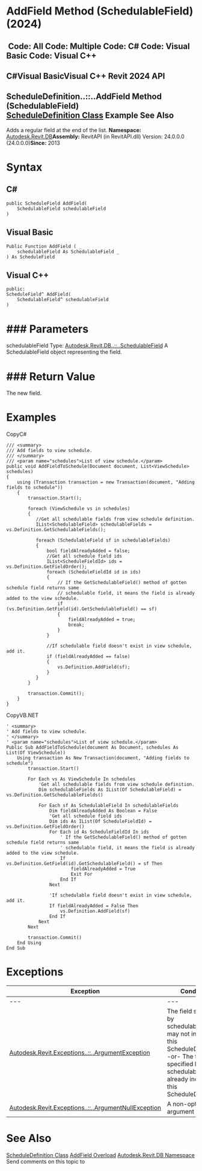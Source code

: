 # AddField Method (SchedulableField) (2024)

﻿
 Code: All Code: Multiple Code: C# Code: Visual Basic Code: Visual C++   
---  
C#Visual BasicVisual C++
Revit 2024 API  
---  
ScheduleDefinition..::..AddField Method (SchedulableField)  
[ScheduleDefinition Class](420696e3-f3ec-1a1d-1205-36a8119d81e5.md "ScheduleDefinition Class") Example See Also  
---  
Adds a regular field at the end of the list. 
**Namespace:** [Autodesk.Revit.DB](87546ba7-461b-c646-cbb1-2cb8f5bff8b2.md "Autodesk.Revit.DB Namespace")**Assembly:** RevitAPI (in RevitAPI.dll) Version: 24.0.0.0 (24.0.0.0)**Since:** 2013 
# Syntax
C#  
---  
```text
public ScheduleField AddField(
	SchedulableField schedulableField
)
```
  
Visual Basic  
---  
```text
Public Function AddField ( _
	schedulableField As SchedulableField _
) As ScheduleField
```
  
Visual C++  
---  
```text
public:
ScheduleField^ AddField(
	SchedulableField^ schedulableField
)
```
  
# ### Parameters
schedulableField
    Type: [Autodesk.Revit.DB..::..SchedulableField](84f03bb5-a9b8-581c-631c-6240b4954099.md "SchedulableField Class") A SchedulableField object representing the field. 
# ### Return Value
The new field. 
# Examples
CopyC#
```text
/// <summary>
/// Add fields to view schedule.
/// </summary>
/// <param name="schedules">List of view schedule.</param>
public void AddFieldToSchedule(Document document, List<ViewSchedule> schedules)
{
    using (Transaction transaction = new Transaction(document, "Adding fields to schedule"))
    {
        transaction.Start();

        foreach (ViewSchedule vs in schedules)
        {
           //Get all schedulable fields from view schedule definition.
           IList<SchedulableField> schedulableFields = vs.Definition.GetSchedulableFields();

           foreach (SchedulableField sf in schedulableFields)
           {
               bool fieldAlreadyAdded = false;
               //Get all schedule field ids
               IList<ScheduleFieldId> ids = vs.Definition.GetFieldOrder();
               foreach (ScheduleFieldId id in ids)
               {
                   // If the GetSchedulableField() method of gotten schedule field returns same
                   // schedulable field, it means the field is already added to the view schedule.
                   if (vs.Definition.GetField(id).GetSchedulableField() == sf)
                   {
                       fieldAlreadyAdded = true;
                       break;
                   }
               }

               //If schedulable field doesn't exist in view schedule, add it.
               if (fieldAlreadyAdded == false)
               {
                   vs.Definition.AddField(sf);
               }
           }
        }

        transaction.Commit();
    }   
}
```

CopyVB.NET
```text
' <summary>
' Add fields to view schedule.
' </summary>
' <param name="schedules">List of view schedule.</param>
Public Sub AddFieldToSchedule(document As Document, schedules As List(Of ViewSchedule))
    Using transaction As New Transaction(document, "Adding fields to schedule")
        transaction.Start()

        For Each vs As ViewSchedule In schedules
            'Get all schedulable fields from view schedule definition.
            Dim schedulableFields As IList(Of SchedulableField) = vs.Definition.GetSchedulableFields()

            For Each sf As SchedulableField In schedulableFields
                Dim fieldAlreadyAdded As Boolean = False
                'Get all schedule field ids
                Dim ids As IList(Of ScheduleFieldId) = vs.Definition.GetFieldOrder()
                For Each id As ScheduleFieldId In ids
                    ' If the GetSchedulableField() method of gotten schedule field returns same
                    ' schedulable field, it means the field is already added to the view schedule.
                    If vs.Definition.GetField(id).GetSchedulableField() = sf Then
                        fieldAlreadyAdded = True
                        Exit For
                    End If
                Next

                'If schedulable field doesn't exist in view schedule, add it.
                If fieldAlreadyAdded = False Then
                    vs.Definition.AddField(sf)
                End If
            Next
        Next

        transaction.Commit()
    End Using
End Sub
```

# Exceptions
| Exception | Condition |
| --- | --- |
| --- | --- |
| [Autodesk.Revit.Exceptions..::..ArgumentException](2e6e4206-97a8-dd4b-df5d-4269f4bb6088.md "ArgumentException Class") | The field specified by schedulableField may not included in this ScheduleDefinition. -or- The field specified by schedulableField is already included in this ScheduleDefinition. |
| [Autodesk.Revit.Exceptions..::..ArgumentNullException](631e1424-60f4-929b-4e52-dda9dcd26316.md "ArgumentNullException Class") | A non-optional argument was null |

# See Also
[ScheduleDefinition Class](420696e3-f3ec-1a1d-1205-36a8119d81e5.md "ScheduleDefinition Class")
[AddField Overload](e9c2fbe0-2bdd-f556-f870-54714e2ef939.md "AddField Method")
[Autodesk.Revit.DB Namespace](87546ba7-461b-c646-cbb1-2cb8f5bff8b2.md "Autodesk.Revit.DB Namespace")
Send comments on this topic to 